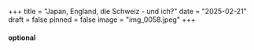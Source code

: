 +++
title = "Japan, England, die Schweiz - und ich?"
date = "2025-02-21"
draft = false
pinned = false
image = "img_0058.jpeg"
+++
#### **optional**